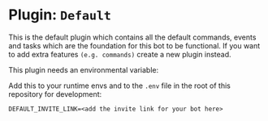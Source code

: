 # Plugin: `Default`

This is the default plugin which contains all the default commands, events and tasks which are the foundation for this bot to be functional. If you want to add extra features `(e.g. commands)` create a new plugin instead.

This plugin needs an environmental variable:

Add this to your runtime envs and to the `.env` file in the root of this repository for development:
```
DEFAULT_INVITE_LINK=<add the invite link for your bot here>
```